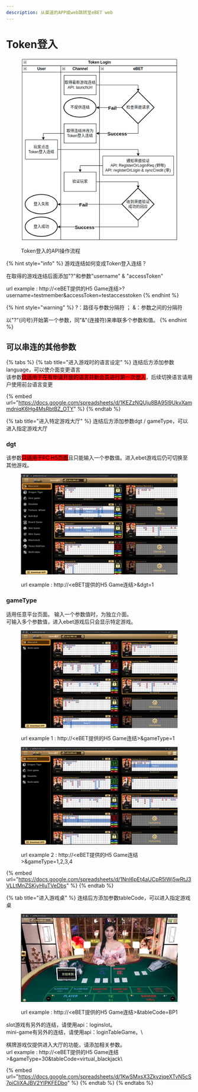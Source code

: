 ```yaml
---
description: 从渠道的APP或web跳转至eBET web
---
```


# Token登入

<figure><img src="../.gitbook/assets/token login.png" alt=""><figcaption><p>Token登入的API操作流程</p></figcaption></figure>

{% hint style="info" %}
游戏连结如何变成Token登入连结？&#x20;

在取得的游戏连结后面添加"?"和参数"username" & "accessToken"

url example : http://\<eBET提供的H5 Game连结>?username=testmember\&accessToken=testaccesstoken
{% endhint %}

{% hint style="warning" %}
?：路径与参数分隔符 ； &：参数之间的分隔符&#x20;

以"?"(问号)开始第一个参数，同"&"(连接符)来串联多个参数和值。
{% endhint %}

## 可以串连的其他参数

{% tabs %}
{% tab title="进入游戏时的语言设定" %}
连结后方添加参数language，可以使介面变更语言\
该参数<mark style="background-color:red;">仅适用于在有申请开放的语言并新会员进行第一次登入</mark>，后续切换语言请用户使用前台语言变更

{% embed url="https://docs.google.com/spreadsheets/d/1KEZzNQUju8BA95l9UkvXammdniqK6Hg4MsRbtBZ_OTY" %}
{% endtab %}

{% tab title="进入特定游戏大厅" %}
连结后方添加参数dgt / gameType，可以进入指定游戏大厅

### dgt

该参数<mark style="background-color:red;">只适用于PC H5页面</mark>且只能输入一个参数值。进入ebet游戏后仍可切换至其他游戏。&#x20;

<figure><img src="../.gitbook/assets/token-dgt.png" alt=""><figcaption><p>url example : http://&#x3C;eBET提供的H5 Game连结>&#x26;dgt=1</p></figcaption></figure>

### gameType

适用任意平台页面。 输入一个参数值时，为独立介面。 \
可输入多个参数值，进入ebet游戏后只会显示特定游戏。&#x20;

<figure><img src="../.gitbook/assets/token-gameType-1.png" alt=""><figcaption><p>url example 1 : http://&#x3C;eBET提供的H5 Game连结>&#x26;gameType=1</p></figcaption></figure>

<figure><img src="../.gitbook/assets/token-gameType-2.png" alt=""><figcaption><p>url example 2 : http://&#x3C;eBET提供的H5 Game连结>&#x26;gameType=1,2,3,4</p></figcaption></figure>

{% embed url="https://docs.google.com/spreadsheets/d/1NnI6pEt4aUCpR5lWj5wRtJ3VLLtMnZSKiyHluTVeDbs" %}
{% endtab %}

{% tab title="进入游戏桌" %}
连结后方添加参数tableCode，可以进入指定游戏桌&#x20;

<figure><img src="../.gitbook/assets/token-tableCode.png" alt=""><figcaption><p>url example : http://&#x3C;eBET提供的H5 Game连结>&#x26;tableCode=BP1</p></figcaption></figure>

slot游戏有另外的连结，请使用api：loginslot。 \
mini-game有另外的连结，请使用api：loginTableGame。\


棋牌游戏仅提供进入大厅的功能，请添加相关参数。 \
url example : http://\<eBET提供的H5 Game连结>\&gameType=30\&tableCode=virtual\_blackjack\


{% embed url="https://docs.google.com/spreadsheets/d/1KwSMxsX3ZkyzjqeXTvN5cS7piCliXAJBV2YlPKFEDbo" %}
{% endtab %}
{% endtabs %}




